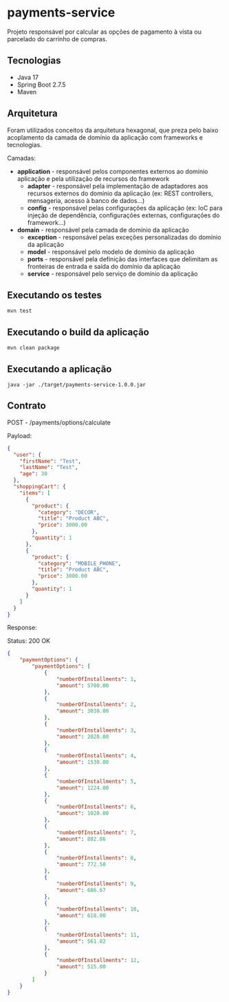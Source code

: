# payments-service

Projeto responsável por calcular as opções de pagamento à vista ou parcelado do carrinho de compras.

## Tecnologias

- Java 17
- Spring Boot 2.7.5
- Maven

## Arquitetura

Foram utilizados conceitos da arquitetura hexagonal, que preza pelo baixo acoplamento da camada de domínio 
da aplicação com frameworks e tecnologias.

Camadas:

- **application** - responsável pelos componentes externos ao domínio aplicação e pela utilização de recursos do framework
  - **adapter** - responsável pela implementação de adaptadores aos recursos externos do domínio da aplicação (ex: REST controllers, mensageria, acesso à banco de dados...)
  - **config** - responsável pelas configurações da aplicação (ex: IoC para injeção de dependência, configurações externas, configurações do framework...)
- **domain** - responsável pela camada de domínio da aplicação
  - **exception** - responsável pelas exceções personalizadas do domínio da aplicação
  - **model** - responsável pelo modelo de domínio da aplicação
  - **ports** - responsável pela definição das interfaces que delimitam as fronteiras de entrada e saída do domínio da aplicação
  - **service** - responsável pelo serviço de domínio da aplicação

## Executando os testes

```console
mvn test 
```

## Executando o build da aplicação

```console
mvn clean package 
```

## Executando a aplicação

```console
java -jar ./target/payments-service-1.0.0.jar
```

## Contrato

POST - /payments/options/calculate

Payload:
```json
{
  "user": {
    "firstName": "Test",
    "lastName": "Test",
    "age": 30
  },
  "shoppingCart": {
    "items": [
      {
        "product": {
          "category": "DECOR",
          "title": "Product ABC",
          "price": 3000.00
        },
        "quantity": 1
      },
      {
        "product": {
          "category": "MOBILE_PHONE",
          "title": "Product ABC",
          "price": 3000.00
        },
        "quantity": 1
      }
    ]
  }
}
```

Response:

Status: 200 OK
```json
{
    "paymentOptions": {
        "paymentOptions": [
            {
                "numberOfInstallments": 1,
                "amount": 5700.00
            },
            {
                "numberOfInstallments": 2,
                "amount": 3030.00
            },
            {
                "numberOfInstallments": 3,
                "amount": 2020.00
            },
            {
                "numberOfInstallments": 4,
                "amount": 1530.00
            },
            {
                "numberOfInstallments": 5,
                "amount": 1224.00
            },
            {
                "numberOfInstallments": 6,
                "amount": 1020.00
            },
            {
                "numberOfInstallments": 7,
                "amount": 882.86
            },
            {
                "numberOfInstallments": 8,
                "amount": 772.50
            },
            {
                "numberOfInstallments": 9,
                "amount": 686.67
            },
            {
                "numberOfInstallments": 10,
                "amount": 618.00
            },
            {
                "numberOfInstallments": 11,
                "amount": 561.82
            },
            {
                "numberOfInstallments": 12,
                "amount": 515.00
            }
        ]
    }
}
```